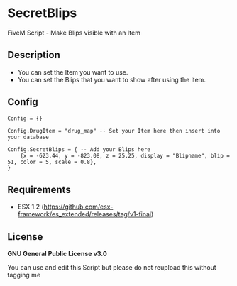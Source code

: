 # SecretBlips
FiveM Script - Make Blips visible with an Item

## Description
* You can set the Item you want to use.
* You can set the Blips that you want to show after using the item.

## Config
```
Config = {}

Config.DrugItem = "drug_map" -- Set your Item here then insert into your database

Config.SecretBlips = { -- Add your Blips here
	{x = -623.44, y = -823.08, z = 25.25, display = "Blipname", blip = 51, color = 5, scale = 0.8},
}
```

## Requirements
* ESX 1.2 (https://github.com/esx-framework/es_extended/releases/tag/v1-final)

## License
**GNU General Public License v3.0**

You can use and edit this Script but please do not reupload this without tagging me
